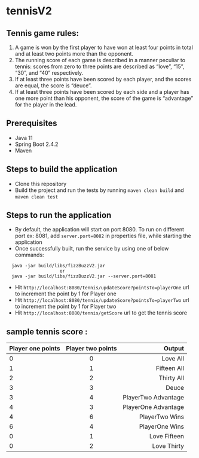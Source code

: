 # tennisV2

## Tennis game rules:
1. A game is won by the first player to have won at least four points in total and at least two points more than the opponent.
2. The running score of each game is described in a manner peculiar to tennis: scores from zero to three points are described as “love”, “15”, “30”, and “40” respectively.
3. If at least three points have been scored by each player, and the scores are equal, the score is “deuce”.
4. If at least three points have been scored by each side and a player has one more point than his opponent, the score of the game is “advantage” for the player in the lead.

## Prerequisites
- Java 11
- Spring Boot 2.4.2
- Maven

## Steps to build the application
- Clone this repository 
- Build the project and run the tests by running ```maven clean build``` and ```maven clean test```

## Steps to run the application
- By default, the application will start on port 8080. To run on different port ex: 8081, add ```server.port=8082``` in properties file, while starting the application
- Once successfully built, run the service by using one of below commands:
```
  java -jar build/libs/fizzBuzzV2.jar
                    or                  
  java -jar build/libs/fizzBuzzV2.jar --server.port=8081
```
- Hit ```http://localhost:8080/tennis/updateScore?pointsTo=playerOne``` url to increment the point by 1 for Player one
- Hit ```http://localhost:8080/tennis/updateScore?pointsTo=playerTwo``` url to increment the point by 1 for Player two
- Hit ```http://localhost:8080/tennis/getScore``` url to get the tennis score 

## sample tennis score :
| Player one points |Player two points|	Output |
| ------------------|:---------------:| ------:|
|  0                |   0             |Love All
|           1	    |   1            |Fifteen All
| 2	                |  2             |Thirty All
| 3	                |   3            |Deuce
| 3	                |  4             |PlayerTwo Advantage
| 4	                |  3             |PlayerOne Advantage
| 4	                |   6            |PlayerTwo Wins
| 6	                |   4            |PlayerOne Wins
| 0	                |1                |Love Fifteen
| 0	                |2                |Love Thirty |


